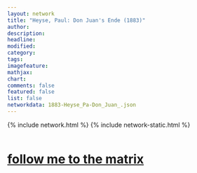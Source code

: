 ```yaml
---
layout: network
title: "Heyse, Paul: Don Juan's Ende (1883)"
author:
description:
headline:
modified:
category:
tags: 
imagefeature: 
mathjax: 
chart: 
comments: false
featured: false
list: false
networkdata: 1883-Heyse_Pa-Don_Juan_.json
---
```

{% include network.html %}
{% include network-static.html %}
<div class="row">
  <div class="small-5 small-centered columns"><a href="/matrix266"><h1>follow me to the matrix</h1></a>
</div>
</div>
